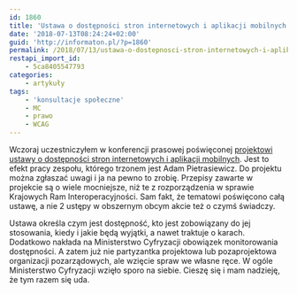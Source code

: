 ```yaml
---
id: 1860
title: 'Ustawa o dostępności stron internetowych i aplikacji mobilnych trafiła do konsultacji społecznych'
date: '2018-07-13T08:24:24+02:00'
guid: 'http://informaton.pl/?p=1860'
permalink: /2018/07/13/ustawa-o-dostepnosci-stron-internetowych-i-aplikacji-mobilnych-trafila-do-konsultacji-spolecznych/
restapi_import_id:
    - 5ca8405547793
categories:
    - artykuły
tags:
    - 'konsultacje społeczne'
    - MC
    - prawo
    - WCAG
---
```


Wczoraj uczestniczyłem w konferencji prasowej poświęconej [projektowi ustawy o dostępności stron internetowych i aplikacji mobilnych](https://www.gov.pl/cyfryzacja/projekt-ustawy-o-dostepnosci-cyfrowej-stron-internetowych-i-aplikacji-mobilnych-podmiotow-publicznych-w-ramach-rzadowego-projektu-dostepnosc-plus). Jest to efekt pracy zespołu, którego trzonem jest Adam Pietrasiewicz. Do projektu można zgłaszać uwagi i ja na pewno to zrobię. Przepisy zawarte w projekcie są o wiele mocniejsze, niż te z rozporządzenia w sprawie Krajowych Ram Interoperacyjności. Sam fakt, że tematowi poświęcono całą ustawę, a nie 2 ustępy w obszernym obcym akcie też o czymś świadczy.

Ustawa określa czym jest dostępność, kto jest zobowiązany do jej stosowania, kiedy i jakie będą wyjątki, a nawet traktuje o karach. Dodatkowo nakłada na Ministerstwo Cyfryzacji obowiązek monitorowania dostępności. A zatem już nie partyzantka projektowa lub pozaprojektowa organizacji pozarządowych, ale wzięcie spraw we własne ręce. W ogóle Ministerstwo Cyfryzacji wzięło sporo na siebie. Cieszę się i mam nadzieję, że tym razem się uda.
